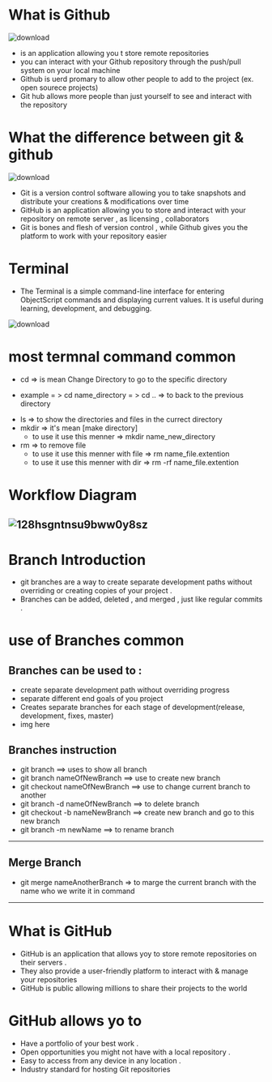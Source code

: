 
# What is Github 

![download](https://user-images.githubusercontent.com/92353024/206350012-3a0f3b80-8a6f-4c4b-9113-8d2f15af9b65.png)

* is an application allowing you t store remote repositories 
* you can interact with your Github repository through the push/pull system on your local machine 
* Github is uerd promary to allow other people to add to the project (ex. open sourece projects)
* Git hub allows more people than just yourself to see and interact with the repository
# What the difference between git & github
![download](https://user-images.githubusercontent.com/92353024/206350061-3c094401-369d-4f2e-98f8-6fe14d4691d1.png)

* Git is a version control software allowing you to take snapshots and distribute your creations & modifications over time 
* GitHub is an application allowing you to store and interact with your repository on remote server , as licensing , collaborators 
* Git is bones and flesh of version control , while Github gives you the platform to work with your repository easier 
# Terminal 
* The Terminal is a simple command-line interface for entering ObjectScript commands and displaying current values. It is useful during learning, development, and   debugging.

![download](https://user-images.githubusercontent.com/92353024/206868000-6dd45b9a-0242-40f4-99ae-22e00746f9f3.jpg)

# most termnal command common 
* cd => is mean Change Directory to go to the specific directory 
 - example = > cd name_directory 
           = > cd .. => to back to the previous directory
* ls => to show the directories and files  in the currect directory
* mkdir => it's  mean [make directory] 
  - to use it use this menner => mkdir name_new_directory
* rm => to remove file 
  - to use it use this menner with file => rm name_file.extention
  - to use it use this menner with dir  => rm -rf name_file.extention
  

# Workflow Diagram
![128hsgntnsu9bww0y8sz](https://user-images.githubusercontent.com/92353024/207384159-35fd133a-296d-4943-b58a-c32f1071c16d.jpeg)
-----------------------------------------------------
# Branch Introduction 
* git branches are a way to create separate development paths without overriding or creating copies of your project .
* Branches can be added, deleted , and merged , just like regular commits . 
# use of Branches common
## Branches can be used to : 
  - create separate development path without overriding progress
  - separate different end goals of you project 
  - Creates separate branches for each stage of development(release, development, fixes, master)
  - img here 

## Branches instruction 
  * git branch ==> uses to show all branch 
  * git branch nameOfNewBranch ==> use to create new branch 
  * git checkout nameOfNewBranch ==> use to change current branch to another 
  * git branch -d nameOfNewBranch ==> to delete branch 
  * git checkout -b nameNewBranch ==> create new branch and go to this new branch
  * git branch -m newName ==> to rename branch
  --------------------
## Merge Branch 
  * git merge nameAnotherBranch => to marge the current branch with the name who we write it in command 
--------------------------------
# What is GitHub 
  * GitHub is an application that allows yoy to store remote repositories on their servers . 
  * They also provide a user-friendly platform to interact with & manage your repositories 
  * GitHub is public allowing millions to share their projects to the world 
# GitHub allows yo to 
  * Have a portfolio of your best work .
  * Open opportunities you might not have with a local repository . 
  * Easy to access from any device in any location .
  * Industry standard for hosting Git repositories 